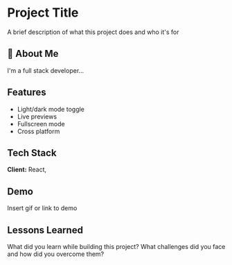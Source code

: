 # Project Title
A brief description of what this project does and who it's for


## 🚀 About Me
I'm a full stack developer...


## Features
- Light/dark mode toggle
- Live previews
- Fullscreen mode
- Cross platform

## Tech Stack
**Client:** React, 

## Demo
Insert gif or link to demo

## Lessons Learned
What did you learn while building this project? What challenges did you face and how did you overcome them?


